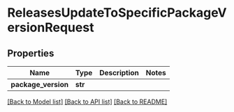 # ReleasesUpdateToSpecificPackageVersionRequest

## Properties
Name | Type | Description | Notes
------------ | ------------- | ------------- | -------------
**package_version** | **str** |  | 

[[Back to Model list]](../README.md#documentation-for-models) [[Back to API list]](../README.md#documentation-for-api-endpoints) [[Back to README]](../README.md)


